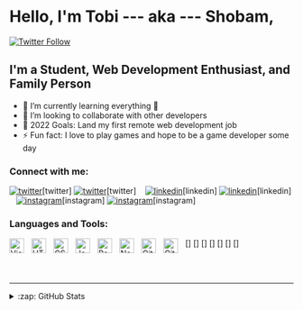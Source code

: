 # Hello, I'm Tobi --- aka --- Shobam, 


[![Twitter Follow](https://img.shields.io/twitter/follow/TobiSobayo1?color=1DA1F2&logo=twitter&style=for-the-badge)](https://twitter.com/intent/follow?original_referer=https%3A%2F%2Fgithub.com%2FcodeSTACKr&screen_name=codeSTACKr)


## I'm a Student, Web Development Enthusiast, and Family Person

- 🌱 I’m currently learning everything 🤣
- 👯 I’m looking to collaborate with other developers
- 🥅 2022 Goals: Land my first remote web development job
- ⚡ Fun fact: I love to play games and hope to be a game developer some day

### Connect with me:

[![twitter](./img/twitter-light.svg)](https://twitter.com/TobiSobayo1#gh-light-mode-only)[twitter]
[![twitter](./img/twitter-dark.svg)](https://twitter.com/TobiSobayo1#gh-dark-mode-only)[twitter]
&nbsp;&nbsp;
[![linkedin](./img/linkedin-light.svg)](https://linkedin.com/in/Shobam#gh-light-mode-only)[linkedin]
[![linkedin](./img/linkedin-dark.svg)](https://linkedin.com/in/Shobam#gh-dark-mode-only)[linkedin]
&nbsp;&nbsp;
[![instagram](./img/instagram-light.svg)](https://instagram.com/t_o_b_i_ee/#gh-light-mode-only)[instagram]
[![instagram](./img/instagram-dark.svg)](https://instagram.com/t_o_b_i_ee/#gh-dark-mode-only)[instagram]

### Languages and Tools:

[<img align="left" alt="Visual Studio Code" width="26px" src="https://cdn.jsdelivr.net/gh/devicons/devicon/icons/vscode/vscode-original.svg" style="padding-right:10px;" />] 
[<img align="left" alt="HTML5" width="26px" src="https://cdn.jsdelivr.net/gh/devicons/devicon/icons/html5/html5-original.svg" style="padding-right:10px;" />]
[<img align="left" alt="CSS3" width="26px" src="https://cdn.jsdelivr.net/gh/devicons/devicon/icons/css3/css3-original.svg" style="padding-right:10px;" />]
[<img align="left" alt="JavaScript" width="26px" src="https://cdn.jsdelivr.net/gh/devicons/devicon/icons/javascript/javascript-original.svg" style="padding-right:10px;" />]
[<img align="left" alt="React" width="26px" src="https://cdn.jsdelivr.net/gh/devicons/devicon/icons/react/react-original.svg" style="padding-right:10px;" />]
[<img align="left" alt="Node.js" width="26px" src="https://cdn.jsdelivr.net/gh/devicons/devicon/icons/nodejs/nodejs-original.svg" style="padding-right:10px;" />]
[<img align="left" alt="Git" width="26px" src="https://cdn.jsdelivr.net/gh/devicons/devicon/icons/git/git-original.svg" style="padding-right:10px;" />]
[<img align="left" alt="GitHub" width="26px" src="https://user-images.githubusercontent.com/3369400/139447912-e0f43f33-6d9f-45f8-be46-2df5bbc91289.png" style="padding-right:10px;" />](https://www.youtube.com/playlist?list=PLkwxH9e_vrAJ0WbEsFA9W3I1W-g_BTsbt#gh-dark-mode-only)


<br />
<br />

---

<details>
  <summary>:zap: GitHub Stats</summary>

  <img align="left" alt="Shobam's GitHub Stats" src="https://github-readme-stats.vercel.app/api?username=Stargnite&show_icons=true&hide_border=false&title_color=ff652f&icon_color=FFE400&bg_color=09131B&text_color=ffffff&border_color=0c1a25" />

</details>


